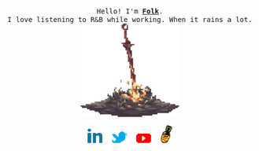 <p align="center">
  <br>
  <samp>
    Hello! I'm <b><a rel="nofollow noopener noreferrer" target="_blank" href="https://github.com/Kongthap-code">Folk</a></b>.
    <br>I love listening to R&B while working. When it rains a lot.<br>
  </samp>
  
  <img src="https://raw.githubusercontent.com/TanZng/TanZng/master/assets/bonefire.gif" width="200"/>

  <p align="center">
      <a rel="nofollow noopener noreferrer" target="_blank" href="https://www.linkedin.com/in/tania-r-zuniga/">
        <img src="https://raw.githubusercontent.com/TanZng/TanZng/master/assets/linkedin.png" width="30px" alt="LinkedIn"></a>
          &nbsp; 
          &nbsp;
      <a rel="nofollow noopener noreferrer" target="_blank" href="https://twitter.com/tanx_dev">
        <img src="https://raw.githubusercontent.com/TanZng/TanZng/master/assets/twitter.png" width="30px" alt="Twitter"></a>
          &nbsp; 
          &nbsp;
      <a rel="nofollow noopener noreferrer" target="_blank" href="https://www.youtube.com/channel/UCbBb1mcQ3nG-5B5Md5wJXzw">
        <img src="https://raw.githubusercontent.com/TanZng/TanZng/master/assets/youtube.png" width="30px" alt="YouTube"></a>
          &nbsp;
          &nbsp;
      <a rel="nofollow noopener noreferrer" target="_blank" href="https://tanx.dev/estus-flask">
        <img src="https://raw.githubusercontent.com/TanZng/TanZng/master/assets/estus_flask.png" width="23px" alt="Secret"></a>
  </p> 
</p>

